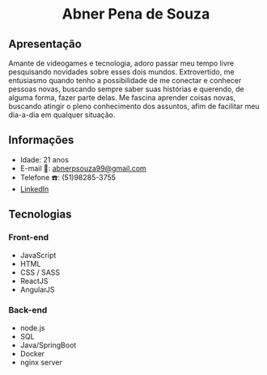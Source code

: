 <h1 align="center">Abner Pena de Souza</h1>

## Apresentação

Amante de videogames e tecnologia, adoro passar meu tempo livre pesquisando novidades sobre esses dois mundos. Extrovertido, me entusiasmo quando tenho a possibilidade de me conectar e conhecer pessoas novas, buscando sempre saber suas histórias e querendo, de alguma forma, fazer parte delas. Me fascina aprender coisas novas, buscando atingir o pleno conhecimento dos assuntos, afim de facilitar meu dia-a-dia em qualquer situação.

## Informações

- Idade: 21 anos
- E-mail :email:: abnerpsouza99@gmail.com
- Telefone :telephone:: (51)98285-3755
- [LinkedIn](https://www.linkedin.com/in/abnerpenadesouza/)

## Tecnologias 

### Front-end

- JavaScript
- HTML
- CSS / SASS
- ReactJS
- AngularJS

### Back-end

- node.js
- SQL
- Java/SpringBoot
- Docker
- nginx server
